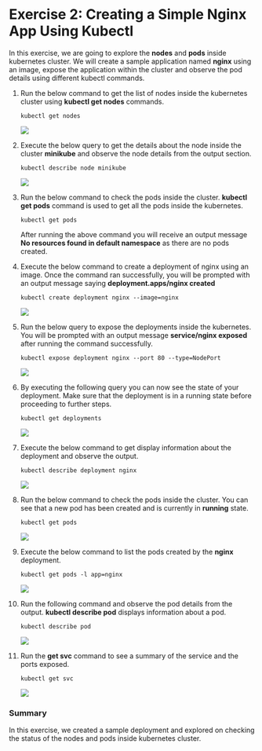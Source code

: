 # Exercise 2: Creating a Simple Nginx App Using Kubectl

In this exercise, we are going to explore the **nodes** and **pods** inside kubernetes cluster. We will create a sample application named **nginx** using an image, expose the application within the cluster and observe the pod details using different kubectl commands. 

1. Run the below command to get the list of nodes inside the kubernetes cluster using **kubectl get nodes** commands.

   ```
   kubectl get nodes
   ```
   ![](./media/minikube-node.png)
   
1. Execute the below query to get the details about the node inside the cluster **minikube** and observe the node details from the output section.

   ```
   kubectl describe node minikube
   ```
   ![](./media/minikube-describe.png)
   
1. Run the below command to check the pods inside the cluster. **kubectl get pods** command is used to get all the pods inside the kubernetes.

   ```
   kubectl get pods
   ```
   After running the above command you will receive an output message **No resources found in default namespace** as there are no pods created.

1. Execute the below command to create a deployment of nginx using an image. Once the command ran successfully, you will be prompted with an output message saying **deployment.apps/nginx created**
  
   ```
   kubectl create deployment nginx --image=nginx
   ```
   ![](./media/minikube-deployment.png)
   
1. Run the below query to expose the deployments inside the kubernetes. You will be prompted with an output message **service/nginx exposed** after running the command successfully.

   ```
   kubectl expose deployment nginx --port 80 --type=NodePort
   ```
   ![](./media/minikube-expose.png)
   
1. By executing the following query you can now see the state of your deployment. Make sure that the deployment is in a running state before proceeding to further steps.
   
   ```
   kubectl get deployments
   ```
   ![](./media/minikube-deployment1.png)
   
1. Execute the below command to get display information about the deployment and observe the output.

   ```
   kubectl describe deployment nginx
   ```
   ![](./media/minikube-deployment.nginx.png)
   
1. Run the below command to check the pods inside the cluster. You can see that a new pod has been created and is currently in **running** state.

    ```
   kubectl get pods
   ```
   ![](./media/minikube-podstatus.png)
   
1. Execute the below command to list the pods created by the **nginx** deployment.

   ```
   kubectl get pods -l app=nginx
   ```
   ![](./media/minikube-nginx.deploy.png)
   
1. Run the following command and observe the pod details from the output. **kubectl describe pod** displays information about a pod.

   ```
   kubectl describe pod
   ```
   ![](./media/minikube-podrunning.png)
   
1. Run the **get svc** command to see a summary of the service and the ports exposed.

   ```
   kubectl get svc
   ```
   ![](./media/minikube-getsvc.png)
   
### Summary

In this exercise, we created a sample deployment and explored on checking the status of the nodes and pods inside kubernetes cluster.
